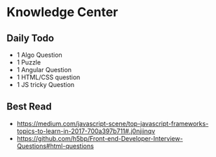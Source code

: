 # Knowledge Center

## Daily Todo
- 1 Algo Question
- 1 Puzzle
- 1 Angular Question
- 1 HTML/CSS question
- 1 JS tricky Question

## Best Read
- https://medium.com/javascript-scene/top-javascript-frameworks-topics-to-learn-in-2017-700a397b711#.j0njiinqv
- https://github.com/h5bp/Front-end-Developer-Interview-Questions#html-questions
